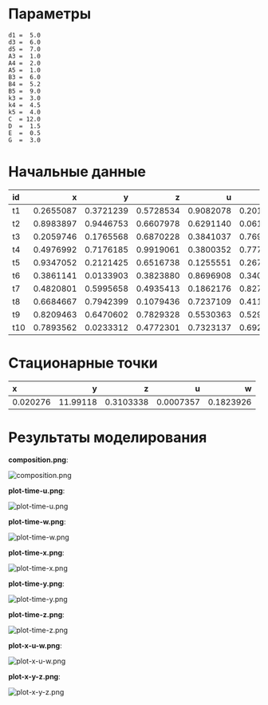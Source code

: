 # Параметры #
	d1 =  5.0
	d3 =  6.0
	d5 =  7.0
	A3 =  1.0
	A4 =  2.0
	A5 =  1.0
	B3 =  6.0
	B4 =  5.2
	B5 =  9.0
	k3 =  3.0
	k4 =  4.5
	k5 =  4.0
	C  = 12.0
	D  =  1.5
	E  =  0.5
	G  =  3.0

# Начальные данные #
|id   |          x|          y|          z|          u|          w|
|:----|----------:|----------:|----------:|----------:|----------:|
|t1   |  0.2655087|  0.3721239|  0.5728534|  0.9082078|  0.2016819|
|t2   |  0.8983897|  0.9446753|  0.6607978|  0.6291140|  0.0617863|
|t3   |  0.2059746|  0.1765568|  0.6870228|  0.3841037|  0.7698414|
|t4   |  0.4976992|  0.7176185|  0.9919061|  0.3800352|  0.7774452|
|t5   |  0.9347052|  0.2121425|  0.6516738|  0.1255551|  0.2672207|
|t6   |  0.3861141|  0.0133903|  0.3823880|  0.8696908|  0.3403490|
|t7   |  0.4820801|  0.5995658|  0.4935413|  0.1862176|  0.8273733|
|t8   |  0.6684667|  0.7942399|  0.1079436|  0.7237109|  0.4112744|
|t9   |  0.8209463|  0.6470602|  0.7829328|  0.5530363|  0.5297196|
|t10  |  0.7893562|  0.0233312|  0.4772301|  0.7323137|  0.6927316|


# Стационарные точки #
|x         |         y|          z|          u|          w|
|:---------|---------:|----------:|----------:|----------:|
|0.020276  |  11.99118|  0.3103338|  0.0007357|  0.1823926|


# Результаты моделирования #
**composition.png**:

![composition.png](composition.png)

**plot-time-u.png**:

![plot-time-u.png](plot-time-u.png)

**plot-time-w.png**:

![plot-time-w.png](plot-time-w.png)

**plot-time-x.png**:

![plot-time-x.png](plot-time-x.png)

**plot-time-y.png**:

![plot-time-y.png](plot-time-y.png)

**plot-time-z.png**:

![plot-time-z.png](plot-time-z.png)

**plot-x-u-w.png**:

![plot-x-u-w.png](plot-x-u-w.png)

**plot-x-y-z.png**:

![plot-x-y-z.png](plot-x-y-z.png)

